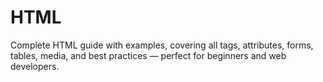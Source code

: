 # HTML
Complete HTML guide with examples, covering all tags, attributes, forms, tables, media, and best practices — perfect for beginners and web developers.
